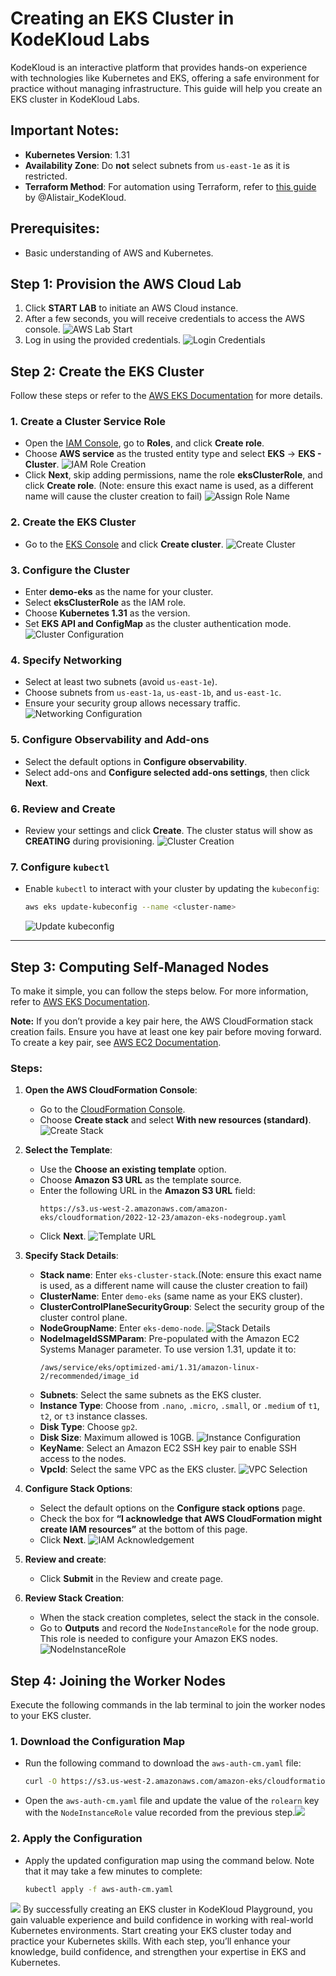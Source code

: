 # Creating an EKS Cluster in KodeKloud Labs

KodeKloud is an interactive platform that provides hands-on experience with technologies like Kubernetes and EKS, offering a safe environment for practice without managing infrastructure. This guide will help you create an EKS cluster in KodeKloud Labs.

## Important Notes:
- **Kubernetes Version**: 1.31
- **Availability Zone**: Do **not** select subnets from `us-east-1e` as it is restricted.
- **Terraform Method**: For automation using Terraform, refer to [this guide](https://github.com/kodekloudhub/certified-kubernetes-administrator-course/tree/master/managed-clusters/eks) by @Alistair_KodeKloud.

## Prerequisites:
- Basic understanding of AWS and Kubernetes.

## Step 1: Provision the AWS Cloud Lab
1. Click **START LAB** to initiate an AWS Cloud instance.
2. After a few seconds, you will receive credentials to access the AWS console.
   ![AWS Lab Start](https://res.cloudinary.com/dljvrtsnk/image/upload/v1714389164/qnmfarvvje6f9ab24zfz.png)
3. Log in using the provided credentials.
   ![Login Credentials](https://res.cloudinary.com/dljvrtsnk/image/upload/v1714389234/ywggrnull0swswqgvpzc.png)

## Step 2: Create the EKS Cluster
Follow these steps or refer to the [AWS EKS Documentation](https://docs.aws.amazon.com/eks/latest/userguide/create-cluster.html) for more details.

### 1. Create a Cluster Service Role
- Open the [IAM Console](https://console.aws.amazon.com/iam/), go to **Roles**, and click **Create role**.
- Choose **AWS service** as the trusted entity type and select **EKS** → **EKS - Cluster**.
  ![IAM Role Creation](https://res.cloudinary.com/dljvrtsnk/image/upload/v1714389488/qdjzivrguhxmlpvomptv.png)
- Click **Next**, skip adding permissions, name the role **eksClusterRole**, and click **Create role**. (Note: ensure this exact name is used, as a different name will cause the cluster creation to fail)
  ![Assign Role Name](https://res.cloudinary.com/dljvrtsnk/image/upload/v1714389542/d0vb1cglwangn9lusr5f.png)

### 2. Create the EKS Cluster
- Go to the [EKS Console](https://console.aws.amazon.com/eks/home#/clusters) and click **Create cluster**.
  ![Create Cluster](https://res.cloudinary.com/dljvrtsnk/image/upload/v1714389755/yvspivykxbom8atrwgto.png)

### 3. Configure the Cluster
- Enter **demo-eks** as the name for your cluster.
- Select **eksClusterRole** as the IAM role.
- Choose **Kubernetes 1.31** as the version.
- Set **EKS API and ConfigMap** as the cluster authentication mode.
  ![Cluster Configuration](https://res.cloudinary.com/kodekloud/image/upload/v1731325608/kafka-lbd-course-images/Screenshot_2024-11-11_171623.png)

### 4. Specify Networking
- Select at least two subnets (avoid `us-east-1e`).
- Choose subnets from `us-east-1a`, `us-east-1b`, and `us-east-1c`.
- Ensure your security group allows necessary traffic.
  ![Networking Configuration](https://res.cloudinary.com/dljvrtsnk/image/upload/v1714389834/p2zljgzyaclkop25r744.png)

### 5. Configure Observability and Add-ons
- Select the default options in **Configure observability**.
- Select add-ons and **Configure selected add-ons settings**, then click **Next**.

### 6. Review and Create
- Review your settings and click **Create**. The cluster status will show as **CREATING** during provisioning.
  ![Cluster Creation](https://res.cloudinary.com/dljvrtsnk/image/upload/v1714389943/mkoqybyb1s9rvb2iww9a.png)

### 7. Configure `kubectl`
- Enable `kubectl` to interact with your cluster by updating the `kubeconfig`:
   ```bash
   aws eks update-kubeconfig --name <cluster-name>
   ```
   ![Update kubeconfig](https://res.cloudinary.com/dljvrtsnk/image/upload/v1714390063/xmfnqqxr1jbffwg2n9cj.png)

---

## Step 3: Computing Self-Managed Nodes

To make it simple, you can follow the steps below. For more information, refer to [AWS EKS Documentation](https://docs.aws.amazon.com/eks/latest/userguide/launch-workers.html).

**Note:** If you don’t provide a key pair here, the AWS CloudFormation stack creation fails. Ensure you have at least one key pair before moving forward. To create a key pair, see [AWS EC2 Documentation](https://docs.aws.amazon.com/AWSEC2/latest/UserGuide/create-key-pairs.html#having-ec2-create-your-key-pair).

### Steps:

1. **Open the AWS CloudFormation Console**:
   - Go to the [CloudFormation Console](https://console.aws.amazon.com/cloudformation).
   - Choose **Create stack** and select **With new resources (standard)**.
   ![Create Stack](https://res.cloudinary.com/dljvrtsnk/image/upload/v1714390143/xghwm2z0oqopyhdpczfv.png)

2. **Select the Template**:
   - Use the **Choose an existing template** option.
   - Choose **Amazon S3 URL** as the template source.
   - Enter the following URL in the **Amazon S3 URL** field:
     ```
     https://s3.us-west-2.amazonaws.com/amazon-eks/cloudformation/2022-12-23/amazon-eks-nodegroup.yaml
     ```
   - Click **Next**.
   ![Template URL](https://res.cloudinary.com/dljvrtsnk/image/upload/v1714390176/azqnrdckq9rrtqcnx55z.png)

3. **Specify Stack Details**:
   - **Stack name**: Enter `eks-cluster-stack`.(Note: ensure this exact name is used, as a different name will cause the cluster creation to fail)
   - **ClusterName**: Enter `demo-eks` (same name as your EKS cluster).
   - **ClusterControlPlaneSecurityGroup**: Select the security group of the cluster control plane.
   - **NodeGroupName**: Enter `eks-demo-node`.
   ![Stack Details](https://res.cloudinary.com/dljvrtsnk/image/upload/v1714390327/gnodiuipvzkpqzouevex.png)
   - **NodeImageIdSSMParam**: Pre-populated with the Amazon EC2 Systems Manager parameter. To use version 1.31, update it to:
     ```
     /aws/service/eks/optimized-ami/1.31/amazon-linux-2/recommended/image_id
     ```
   - **Subnets**: Select the same subnets as the EKS cluster.
   - **Instance Type**: Choose from `.nano`, `.micro`, `.small`, or `.medium` of `t1`, `t2`, or `t3` instance classes.
   - **Disk Type**: Choose `gp2`.
   - **Disk Size**: Maximum allowed is 10GB.
   ![Instance Configuration](https://res.cloudinary.com/dljvrtsnk/image/upload/v1714390378/qyztzkqpqvocpsygpdhr.png)
   - **KeyName**: Select an Amazon EC2 SSH key pair to enable SSH access to the nodes.
   - **VpcId**: Select the same VPC as the EKS cluster.
   ![VPC Selection](https://res.cloudinary.com/dljvrtsnk/image/upload/v1714390498/czwwukryhhldloe9ft5u.png)

4. **Configure Stack Options**:
   - Select the default options on the **Configure stack options** page.
   - Check the box for **“I acknowledge that AWS CloudFormation might create IAM resources”** at the bottom of this page.
   - Click **Next**.
![IAM Acknowledgement](https://res.cloudinary.com/dljvrtsnk/image/upload/v1714390534/y4kkpyqi8xpf6wzg3mny.png)

5. **Review and create**:
   - Click **Submit** in the Review and create page.
   

6. **Review Stack Creation**:
   - When the stack creation completes, select the stack in the console.
   - Go to **Outputs** and record the `NodeInstanceRole` for the node group. This role is needed to configure your Amazon EKS nodes.
   ![NodeInstanceRole](https://res.cloudinary.com/dljvrtsnk/image/upload/v1714390570/y5p56imorc7rh5pn0usa.png)

## Step 4: Joining the Worker Nodes

Execute the following commands in the lab terminal to join the worker nodes to your EKS cluster.

### 1. Download the Configuration Map
- Run the following command to download the `aws-auth-cm.yaml` file:
  ```bash
  curl -O https://s3.us-west-2.amazonaws.com/amazon-eks/cloudformation/2020-10-29/aws-auth-cm.yaml
  ```
- Open the `aws-auth-cm.yaml` file and update the value of the `rolearn` key with the `NodeInstanceRole` value recorded from the previous step.![](https://res.cloudinary.com/dljvrtsnk/image/upload/v1714390657/paszwq3ge2f8phkzzpiy.png)
### 2. Apply the Configuration
- Apply the updated configuration map using the command below. Note that it may take a few minutes to complete:
  ```bash
  kubectl apply -f aws-auth-cm.yaml
  ```
![](https://res.cloudinary.com/dljvrtsnk/image/upload/v1714390731/cs5oxd2pvg3yaehqsj7h.png)
By successfully creating an EKS cluster in KodeKloud Playground, you gain valuable experience and build confidence in working with real-world Kubernetes environments. Start creating your EKS cluster today and practice your Kubernetes skills. With each step, you’ll enhance your knowledge, build confidence, and strengthen your expertise in EKS and Kubernetes.

